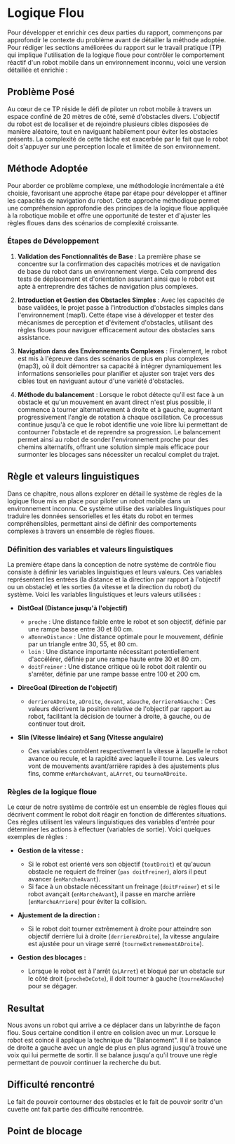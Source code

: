 # Logique Flou

Pour développer et enrichir ces deux parties du rapport, commençons par approfondir le contexte du problème avant de détailler la méthode adoptée.
Pour rédiger les sections améliorées du rapport sur le travail pratique (TP) qui implique l'utilisation de la logique floue pour contrôler le comportement réactif d'un robot mobile dans un environnement inconnu, voici une version détaillée et enrichie :

## Problème Posé

Au cœur de ce TP réside le défi de piloter un robot mobile à travers un espace confiné de 20 mètres de côté, semé d'obstacles divers. L'objectif du robot est de localiser et de rejoindre plusieurs cibles disposées de manière aléatoire, tout en naviguant habilement pour éviter les obstacles présents. La complexité de cette tâche est exacerbée par le fait que le robot doit s'appuyer sur une perception locale et limitée de son environnement.

## Méthode Adoptée

Pour aborder ce problème complexe, une méthodologie incrémentale a été choisie, favorisant une approche étape par étape pour développer et affiner les capacités de navigation du robot. Cette approche méthodique permet une compréhension approfondie des principes de la logique floue appliquée à la robotique mobile et offre une opportunité de tester et d'ajuster les règles floues dans des scénarios de complexité croissante.

### Étapes de Développement

1. **Validation des Fonctionnalités de Base** : La première phase se concentre sur la confirmation des capacités motrices et de navigation de base du robot dans un environnement vierge. Cela comprend des tests de déplacement et d'orientation assurant ainsi que le robot est apte à entreprendre des tâches de navigation plus complexes.

2. **Introduction et Gestion des Obstacles Simples** : Avec les capacités de base validées, le projet passe à l'introduction d'obstacles simples dans l'environnement (map1). Cette étape vise à développer et tester des mécanismes de perception et d'évitement d'obstacles, utilisant des règles floues pour naviguer efficacement autour des obstacles sans assistance.

3. **Navigation dans des Environnements Complexes** : Finalement, le robot est mis à l'épreuve dans des scénarios de plus en plus complexes (map3), où il doit démontrer sa capacité à intégrer dynamiquement les informations sensorielles pour planifier et ajuster son trajet vers des cibles tout en naviguant autour d'une variété d'obstacles.
  
4. **Méthode du balancement** : Lorsque le robot détecte qu'il est face à un obstacle et qu'un mouvement en avant direct n'est plus possible, il commence à tourner alternativement à droite et à gauche, augmentant progressivement l'angle de rotation à chaque oscillation. Ce processus continue jusqu'à ce que le robot identifie une voie libre lui permettant de contourner l'obstacle et de reprendre sa progression. Le balancement permet ainsi au robot de sonder l'environnement proche pour des chemins alternatifs, offrant une solution simple mais efficace pour surmonter les blocages sans nécessiter un recalcul complet du trajet.

##  Règle et valeurs linguistiques

Dans ce chapitre, nous allons explorer en détail le système de règles de la logique floue mis en place pour piloter un robot mobile dans un environnement inconnu. Ce système utilise des variables linguistiques pour traduire les données sensorielles et les états du robot en termes compréhensibles, permettant ainsi de définir des comportements complexes à travers un ensemble de règles floues.

### Définition des variables et valeurs linguistiques

La première étape dans la conception de notre système de contrôle flou consiste à définir les variables linguistiques et leurs valeurs. Ces variables représentent les entrées (la distance et la direction par rapport à l'objectif ou un obstacle) et les sorties (la vitesse et la direction du robot) du système. Voici les variables linguistiques et leurs valeurs utilisées :

- **DistGoal (Distance jusqu'à l'objectif)**
  - `proche` : Une distance faible entre le robot et son objectif, définie par une rampe basse entre 30 et 80 cm.
  - `aBonneDistance` : Une distance optimale pour le mouvement, définie par un triangle entre 30, 55, et 80 cm.
  - `loin` : Une distance importante nécessitant potentiellement d'accélérer, définie par une rampe haute entre 30 et 80 cm.
  - `doitFreiner` : Une distance critique où le robot doit ralentir ou s'arrêter, définie par une rampe basse entre 100 et 200 cm.

- **DirecGoal (Direction de l'objectif)**
  - `derriereADroite`, `aDroite`, `devant`, `aGauche`, `derriereAGauche` : Ces valeurs décrivent la position relative de l'objectif par rapport au robot, facilitant la décision de tourner à droite, à gauche, ou de continuer tout droit.

- **Slin (Vitesse linéaire) et Sang (Vitesse angulaire)**
  - Ces variables contrôlent respectivement la vitesse à laquelle le robot avance ou recule, et la rapidité avec laquelle il tourne. Les valeurs vont de mouvements avant/arrière rapides à des ajustements plus fins, comme `enMarcheAvant`, `aLArret`, ou `tourneADroite`.

### Règles de la logique floue

Le cœur de notre système de contrôle est un ensemble de règles floues qui décrivent comment le robot doit réagir en fonction de différentes situations. Ces règles utilisent les valeurs linguistiques des variables d'entrée pour déterminer les actions à effectuer (variables de sortie). Voici quelques exemples de règles :

- **Gestion de la vitesse :**
  - Si le robot est orienté vers son objectif (`toutDroit`) et qu'aucun obstacle ne requiert de freiner (`pas doitFreiner`), alors il peut avancer (`enMarcheAvant`).
  - Si face à un obstacle nécessitant un freinage (`doitFreiner`) et si le robot avançait (`enMarcheAvant`), il passe en marche arrière (`enMarcheArriere`) pour éviter la collision.

- **Ajustement de la direction :**
  - Si le robot doit tourner extrêmement à droite pour atteindre son objectif derrière lui à droite (`derriereADroite`), la vitesse angulaire est ajustée pour un virage serré (`tourneExtremementADroite`).

- **Gestion des blocages :**
  - Lorsque le robot est à l'arrêt (`aLArret`) et bloqué par un obstacle sur le côté droit (`procheDeCote`), il doit tourner à gauche (`tourneAGauche`) pour se dégager.

## Resultat

Nous avons un robot qui arrive a ce déplacer dans un labyrinthe de façon flou. Sous certaine condition il entre en colision avec un mur. Lorsque le robot est coincé il applique la technique du "Balancement". Il il se balance de droite a gauche avec un angle de plus en plus agrand jusqu'à trouvé une voix qui lui permette de sortir. Il se balance jusqu'a qu'il trouve une règle permettant de pouvoir continuer la recherche du but.

## Difficulté rencontré

Le fait de pouvoir contourner des obstacles et le fait de pouvoir soritr d'un cuvette ont fait partie des difficulté rencontrée.

## Point de blocage
